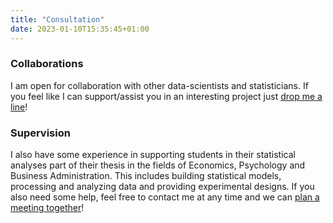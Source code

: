 ```yaml
---
title: "Consultation"
date: 2023-01-10T15:35:45+01:00
---
```


### Collaborations
I am open for collaboration with other data-scientists and statisticians. 
If you feel like I can support/assist you in an interesting project just [drop me a line](mailto:voeltzke.christoph@gmail.com)!


### Supervision
I also have some experience in supporting students in their statistical analyses part of their thesis in the fields of Economics, Psychology and Business Administration. This includes building statistical models, processing and analyzing data and providing experimental designs.
If you also need some help, feel free to contact me at any time and we can [plan a meeting together](mailto:voeltzke.christoph@gmail.com)!
